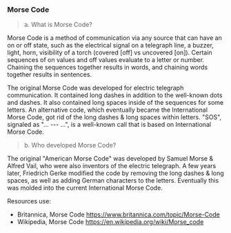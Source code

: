 ### Morse Code

>a. What is Morse Code?

Morse Code is a method of communication via any source that can have an on or off state, such as the electrical signal on a telegraph line, a buzzer, light, horn, visibility of a torch (covered [off] vs uncovered [on]). Certain sequences of on values and off values evaluate to a letter or number. Chaining the sequences together results in words, and chaining words together results in sentences.

The original Morse Code was developed for electric telegraph communication. It contained long dashes in addition to the well-known dots and dashes. It also contained long spaces inside of the sequences for some letters. An alternative code, which eventually became the International Morse Code, got rid of the long dashes & long spaces within letters. "SOS", signaled as "... --- ...", is a well-known call that is based on International Morse Code.


>b. Who developed Morse Code?

The original "American Morse Code" was developed by Samuel Morse & Alfred Vail, who were also inventors of the electric telegraph. A few years later, Friedrich Gerke modified the code by removing the long dashes & long spaces, as well as adding German characters to the letters. Eventually this was molded into the current International Morse Code.


Resources use:

* Britannica, Morse Code https://www.britannica.com/topic/Morse-Code
* Wikipedia, Morse Code https://en.wikipedia.org/wiki/Morse_code
